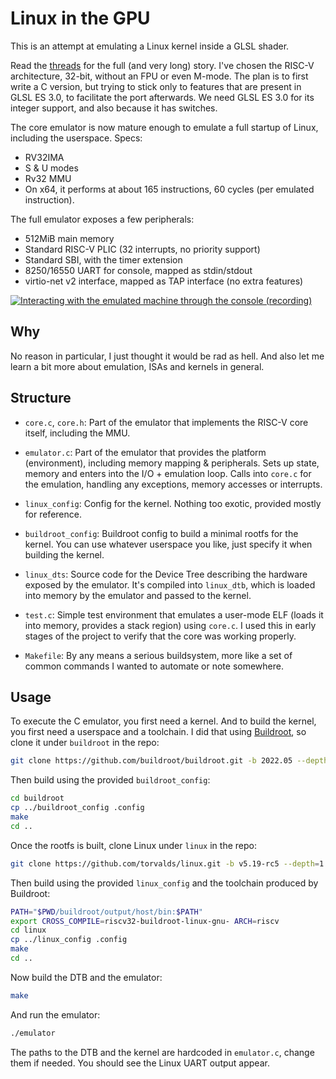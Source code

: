 # Linux in the GPU

This is an attempt at emulating a Linux kernel inside a GLSL shader.

Read the [threads](https://twitter.com/mild_sunrise/status/1538447372392488968) for the full (and very long) story.
I've chosen the RISC-V architecture, 32-bit, without an FPU or even M-mode.
The plan is to first write a C version, but trying to stick only to features that are present in GLSL ES 3.0, to facilitate the port afterwards.
We need GLSL ES 3.0 for its integer support, and also because it has switches.

The core emulator is now mature enough to emulate a full startup of Linux, including the userspace.
Specs:

 - RV32IMA
 - S & U modes
 - Rv32 MMU
 - On x64, it performs at about 165 instructions, 60 cycles (per emulated instruction).

The full emulator exposes a few peripherals:

 - 512MiB main memory
 - Standard RISC-V PLIC (32 interrupts, no priority support)
 - Standard SBI, with the timer extension
 - 8250/16550 UART for console, mapped as stdin/stdout
 - virtio-net v2 interface, mapped as TAP interface (no extra features)

[![Interacting with the emulated machine through the console (recording)](https://asciinema.org/a/IFZeNgyV6Glf3TBrc5Nn08QjL.svg)](https://asciinema.org/a/IFZeNgyV6Glf3TBrc5Nn08QjL)

## Why

No reason in particular, I just thought it would be rad as hell.
And also let me learn a bit more about emulation, ISAs and kernels in general.

## Structure

 - `core.c`, `core.h`: Part of the emulator that implements the RISC-V core itself, including the MMU.

 - `emulator.c`: Part of the emulator that provides the platform (environment), including memory mapping & peripherals.
   Sets up state, memory and enters into the I/O + emulation loop.
   Calls into `core.c` for the emulation, handling any exceptions, memory accesses or interrupts.

 - `linux_config`: Config for the kernel. Nothing too exotic, provided mostly for reference.

 - `buildroot_config`: Buildroot config to build a minimal rootfs for the kernel.
   You can use whatever userspace you like, just specify it when building the kernel.

 - `linux_dts`: Source code for the Device Tree describing the hardware exposed by the emulator.
   It's compiled into `linux_dtb`, which is loaded into memory by the emulator and passed to the kernel.

 - `test.c`: Simple test environment that emulates a user-mode ELF (loads it into memory, provides a stack region) using `core.c`.
   I used this in early stages of the project to verify that the core was working properly.

 - `Makefile`: By any means a serious buildsystem, more like a set of common commands I wanted to automate or note somewhere.

## Usage

To execute the C emulator, you first need a kernel.
And to build the kernel, you first need a userspace and a toolchain.
I did that using [Buildroot](https://buildroot.org), so clone it under `buildroot` in the repo:

~~~ bash
git clone https://github.com/buildroot/buildroot.git -b 2022.05 --depth=1
~~~

Then build using the provided `buildroot_config`:

~~~ bash
cd buildroot
cp ../buildroot_config .config
make
cd ..
~~~

Once the rootfs is built, clone Linux under `linux` in the repo:

~~~ bash
git clone https://github.com/torvalds/linux.git -b v5.19-rc5 --depth=1
~~~

Then build using the provided `linux_config` and the toolchain produced by Buildroot:

~~~ bash
PATH="$PWD/buildroot/output/host/bin:$PATH"
export CROSS_COMPILE=riscv32-buildroot-linux-gnu- ARCH=riscv
cd linux
cp ../linux_config .config
make
cd ..
~~~

Now build the DTB and the emulator:

~~~ bash
make
~~~

And run the emulator:

~~~ bash
./emulator
~~~

The paths to the DTB and the kernel are hardcoded in `emulator.c`, change them if needed.
You should see the Linux UART output appear.
